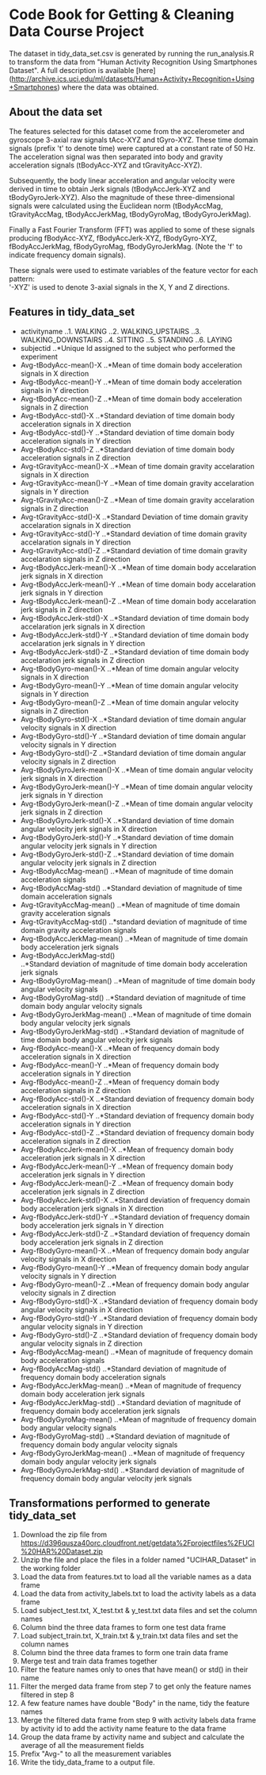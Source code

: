 # Code Book for Getting & Cleaning Data Course Project
The dataset in tidy_data_set.csv is generated by running the run_analysis.R to transform the data from "Human Activity Recognition Using Smartphones Dataset". A full description is available [here] (http://archive.ics.uci.edu/ml/datasets/Human+Activity+Recognition+Using+Smartphones) where the data was obtained.

## About the data set
The features selected for this dataset come from the accelerometer and gyroscope 3-axial raw signals tAcc-XYZ and tGyro-XYZ. These time domain signals (prefix 't' to denote time) were captured at a constant rate of 50 Hz. The acceleration signal was then separated into body and gravity acceleration signals (tBodyAcc-XYZ and tGravityAcc-XYZ).

Subsequently, the body linear acceleration and angular velocity were derived in time to obtain Jerk signals (tBodyAccJerk-XYZ and tBodyGyroJerk-XYZ). Also the magnitude of these three-dimensional signals were calculated using the Euclidean norm (tBodyAccMag, tGravityAccMag, tBodyAccJerkMag, tBodyGyroMag, tBodyGyroJerkMag). 

Finally a Fast Fourier Transform (FFT) was applied to some of these signals producing fBodyAcc-XYZ, fBodyAccJerk-XYZ, fBodyGyro-XYZ, fBodyAccJerkMag, fBodyGyroMag, fBodyGyroJerkMag. (Note the 'f' to indicate frequency domain signals). 

These signals were used to estimate variables of the feature vector for each pattern:  
'-XYZ' is used to denote 3-axial signals in the X, Y and Z directions.

## Features in tidy_data_set

* activityname
..1. WALKING
..2. WALKING_UPSTAIRS
..3. WALKING_DOWNSTAIRS
..4. SITTING
..5. STANDING
..6. LAYING
* subjectid
..*Unique Id assigned to the subject who performed the experiment 
* Avg-tBodyAcc-mean()-X
..*Mean of time domain body acceleration signals in X direction
* Avg-tBodyAcc-mean()-Y
..*Mean of time domain body acceleration signals in Y direction
* Avg-tBodyAcc-mean()-Z
..*Mean of time domain body acceleration signals in Z direction
* Avg-tBodyAcc-std()-X
..*Standard deviation of time domain body acceleration signals in X direction
* Avg-tBodyAcc-std()-Y
..*Standard deviation of time domain body acceleration signals in Y direction
* Avg-tBodyAcc-std()-Z
..*Standard deviation of time domain body acceleration signals in Z direction
* Avg-tGravityAcc-mean()-X
..*Mean of time domain gravity accelaration signals in X direction
* Avg-tGravityAcc-mean()-Y
..*Mean of time domain gravity accelaration signals in Y direction
* Avg-tGravityAcc-mean()-Z
..*Mean of time domain gravity accelaration signals in Z direction
* Avg-tGravityAcc-std()-X
..*Standard Deviation of time domain gravity accelaration signals in X direction
* Avg-tGravityAcc-std()-Y
..*Standard deviation of time domain gravity accelaration signals in Y direction
* Avg-tGravityAcc-std()-Z
..*Standard deviation of time domain gravity accelaration signals in Z direction
* Avg-tBodyAccJerk-mean()-X
..*Mean of time domain body accelaration jerk signals in X direction
* Avg-tBodyAccJerk-mean()-Y
..*Mean of time domain body accelaration jerk signals in Y direction
* Avg-tBodyAccJerk-mean()-Z
..*Mean of time domain body accelaration jerk signals in Z direction
* Avg-tBodyAccJerk-std()-X
..*Standard deviation of time domain body accelaration jerk signals in X direction
* Avg-tBodyAccJerk-std()-Y
..*Standard deviation of time domain body accelaration jerk signals in Y direction
* Avg-tBodyAccJerk-std()-Z
..*Standard deviation of time domain body accelaration jerk signals in Z direction
* Avg-tBodyGyro-mean()-X
..*Mean of time domain angular velocity signals in X direction
* Avg-tBodyGyro-mean()-Y
..*Mean of time domain angular velocity signals in Y direction
* Avg-tBodyGyro-mean()-Z
..*Mean of time domain angular velocity signals in Z direction
* Avg-tBodyGyro-std()-X
..*Standard deviation of time domain angular velocity signals in X direction
* Avg-tBodyGyro-std()-Y
..*Standard deviation of time domain angular velocity signals in Y direction
* Avg-tBodyGyro-std()-Z
..*Standard deviation of time domain angular velocity signals in Z direction
* Avg-tBodyGyroJerk-mean()-X
..*Mean of time domain angular velocity jerk signals in X direction
* Avg-tBodyGyroJerk-mean()-Y
..*Mean of time domain angular velocity jerk signals in Y direction
* Avg-tBodyGyroJerk-mean()-Z
..*Mean of time domain angular velocity jerk signals in Z direction
* Avg-tBodyGyroJerk-std()-X
..*Standard deviation of time domain angular velocity jerk signals in X direction
* Avg-tBodyGyroJerk-std()-Y
..*Standard deviation of time domain angular velocity jerk signals in Y direction
* Avg-tBodyGyroJerk-std()-Z
..*Standard deviation of time domain angular velocity jerk signals in Z direction
* Avg-tBodyAccMag-mean()
..*Mean of magnitude of time domain acceleration signals
* Avg-tBodyAccMag-std()
..*Standard deviation of magnitude of time domain acceleration signals
* Avg-tGravityAccMag-mean()
..*Mean of magnitude of time domain gravity acceleration signals
* Avg-tGravityAccMag-std()
..*standard deviation of magnitude of time domain gravity acceleration signals
* Avg-tBodyAccJerkMag-mean()
..*Mean of magnitude of time domain body acceleration jerk signals
* Avg-tBodyAccJerkMag-std()  
..*Standard deviation of magnitude of time domain body acceleration jerk signals
* Avg-tBodyGyroMag-mean()
..*Mean of magnitude of time domain body angular velocity signals
* Avg-tBodyGyroMag-std()
..*Standard deviation of magnitude of time domain body angular velocity signals
* Avg-tBodyGyroJerkMag-mean()
..*Mean of magnitude of time domain body angular velocity jerk signals
* Avg-tBodyGyroJerkMag-std()
..*Standard deviation of magnitude of time domain body angular velocity jerk signals
* Avg-fBodyAcc-mean()-X
..*Mean of frequency domain body acceleration signals in X direction
* Avg-fBodyAcc-mean()-Y
..*Mean of frequency domain body acceleration signals in Y direction
* Avg-fBodyAcc-mean()-Z
..*Mean of frequency domain body acceleration signals in Z direction
* Avg-fBodyAcc-std()-X
..*Standard deviation of frequency domain body acceleration signals in X direction
* Avg-fBodyAcc-std()-Y
..*Standard deviation of frequency domain body acceleration signals in Y direction
* Avg-fBodyAcc-std()-Z
..*Standard deviation of frequency domain body acceleration signals in Z direction
* Avg-fBodyAccJerk-mean()-X
..*Mean of frequency domain body acceleration jerk signals in X direction
* Avg-fBodyAccJerk-mean()-Y
..*Mean of frequency domain body acceleration jerk signals in Y direction
* Avg-fBodyAccJerk-mean()-Z
..*Mean of frequency domain body acceleration jerk signals in Z direction
* Avg-fBodyAccJerk-std()-X
..*Standard deviation of frequency domain body acceleration jerk signals in X direction
* Avg-fBodyAccJerk-std()-Y
..*Standard deviation of frequency domain body acceleration jerk signals in Y direction
* Avg-fBodyAccJerk-std()-Z
..*Standard deviation of frequency domain body acceleration jerk signals in Z direction
* Avg-fBodyGyro-mean()-X
..*Mean of frequency domain body angular velocity signals in X direction
* Avg-fBodyGyro-mean()-Y
..*Mean of frequency domain body angular velocity signals in Y direction
* Avg-fBodyGyro-mean()-Z
..*Mean of frequency domain body angular velocity signals in Z direction
* Avg-fBodyGyro-std()-X
..*Standard deviation of frequency domain body angular velocity signals in X direction
* Avg-fBodyGyro-std()-Y
..*Standard deviation of frequency domain body angular velocity signals in Y direction
* Avg-fBodyGyro-std()-Z
..*Standard deviation of frequency domain body angular velocity signals in Z direction
* Avg-fBodyAccMag-mean()
..*Mean of magnitude of frequency domain body acceleration signals
* Avg-fBodyAccMag-std()
..*Standard deviation of magnitude of frequency domain body acceleration signals
* Avg-fBodyAccJerkMag-mean()
..*Mean of magnitude of frequency domain body acceleration jerk signals
* Avg-fBodyAccJerkMag-std()
..*Standard deviation of magnitude of frequency domain body acceleration jerk signals
* Avg-fBodyGyroMag-mean()
..*Mean of magnitude of frequency domain body angular velocity signals
* Avg-fBodyGyroMag-std()
..*Standard deviation of magnitude of frequency domain body angular velocity signals
* Avg-fBodyGyroJerkMag-mean()
..*Mean of magnitude of frequency domain body angular velocity jerk signals
* Avg-fBodyGyroJerkMag-std()
..*Standard deviation of magnitude of frequency domain body angular velocity jerk signals

## Transformations performed to generate tidy_data_set
1. Download the zip file from https://d396qusza40orc.cloudfront.net/getdata%2Fprojectfiles%2FUCI%20HAR%20Dataset.zip
2. Unzip the file and place the files in a folder named "UCIHAR_Dataset" in the working folder
3. Load the data from features.txt to load all the variable names as a data frame
4. Load the data from activity_labels.txt to load the activity labels as a data frame
5. Load subject_test.txt, X_test.txt & y_test.txt data files and set the column names
6. Column bind the three data frames to form one test data frame
5. Load subject_train.txt, X_train.txt & y_train.txt data files and set the column names
6. Column bind the three data frames to form one train data frame
7. Merge test and train data frames together
8. Filter the feature names only to ones that have mean() or std() in their name
9. Filter the merged data frame from step 7 to get only the feature names filtered in step 8
10. A few feature names have double "Body" in the name, tidy the feature names
11. Merge the filtered data frame from step 9 with activity labels data frame by activity id to add the activity name feature to the data frame
12. Group the data frame by activity name and subject and calculate the average of all the measurement fields
13. Prefix "Avg-" to all the measurement variables
14. Write the tidy_data_frame to a output file.
